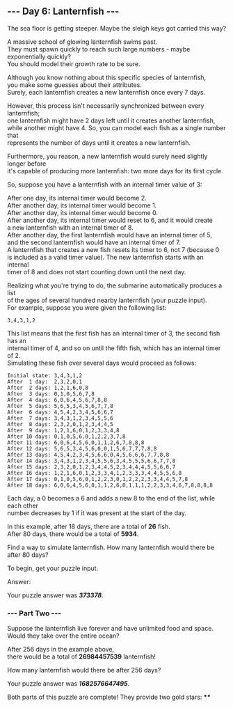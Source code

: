 ## --- Day 6: Lanternfish --- ##
The sea floor is getting steeper. Maybe the sleigh keys got carried this way?

A massive school of glowing lanternfish swims past.   
They must spawn quickly to reach such large numbers - maybe exponentially quickly?    
You should model their growth rate to be sure.
   
Although you know nothing about this specific species of lanternfish,   
you make some guesses about their attributes.   
Surely, each lanternfish creates a new lanternfish once every 7 days.
   
However, this process isn't necessarily synchronized between every lanternfish;   
one lanternfish might have 2 days left until it creates another lanternfish,   
while another might have 4. So, you can model each fish as a single number that   
represents the number of days until it creates a new lanternfish.    
    
Furthermore, you reason, a new lanternfish would surely need slightly longer before    
it's capable of producing more lanternfish: two more days for its first cycle.   
   
So, suppose you have a lanternfish with an internal timer value of 3:   

After one day, its internal timer would become 2.   
After another day, its internal timer would become 1.   
After another day, its internal timer would become 0.   
After another day, its internal timer would reset to 6, and it would create    
a new lanternfish with an internal timer of 8.    
After another day, the first lanternfish would have an internal timer of 5,    
and the second lanternfish would have an internal timer of 7.    
A lanternfish that creates a new fish resets its timer to 6, not 7 (because 0    
is included as a valid timer value). The new lanternfish starts with an internal   
timer of 8 and does not start counting down until the next day.    

Realizing what you're trying to do, the submarine automatically produces a list    
of the ages of several hundred nearby lanternfish (your puzzle input).    
For example, suppose you were given the following list:
````
3,4,3,1,2
````
This list means that the first fish has an internal timer of 3, the second fish has an    
internal timer of 4, and so on until the fifth fish, which has an internal timer of 2.    
Simulating these fish over several days would proceed as follows:    
````
Initial state: 3,4,3,1,2
After  1 day:  2,3,2,0,1
After  2 days: 1,2,1,6,0,8
After  3 days: 0,1,0,5,6,7,8
After  4 days: 6,0,6,4,5,6,7,8,8
After  5 days: 5,6,5,3,4,5,6,7,7,8
After  6 days: 4,5,4,2,3,4,5,6,6,7
After  7 days: 3,4,3,1,2,3,4,5,5,6
After  8 days: 2,3,2,0,1,2,3,4,4,5
After  9 days: 1,2,1,6,0,1,2,3,3,4,8
After 10 days: 0,1,0,5,6,0,1,2,2,3,7,8
After 11 days: 6,0,6,4,5,6,0,1,1,2,6,7,8,8,8
After 12 days: 5,6,5,3,4,5,6,0,0,1,5,6,7,7,7,8,8
After 13 days: 4,5,4,2,3,4,5,6,6,0,4,5,6,6,6,7,7,8,8
After 14 days: 3,4,3,1,2,3,4,5,5,6,3,4,5,5,5,6,6,7,7,8
After 15 days: 2,3,2,0,1,2,3,4,4,5,2,3,4,4,4,5,5,6,6,7
After 16 days: 1,2,1,6,0,1,2,3,3,4,1,2,3,3,3,4,4,5,5,6,8
After 17 days: 0,1,0,5,6,0,1,2,2,3,0,1,2,2,2,3,3,4,4,5,7,8
After 18 days: 6,0,6,4,5,6,0,1,1,2,6,0,1,1,1,2,2,3,3,4,6,7,8,8,8,8
````
Each day, a 0 becomes a 6 and adds a new 8 to the end of the list, while each other   
number decreases by 1 if it was present at the start of the day.   

In this example, after 18 days, there are a total of **26** fish.   
After 80 days, there would be a total of **5934**.

Find a way to simulate lanternfish. How many lanternfish would there be after 80 days?

To begin, get your puzzle input.

Answer: 

Your puzzle answer was **_373378_**.

### --- Part Two --- ###
Suppose the lanternfish live forever and have unlimited food and space.   
Would they take over the entire ocean?   

After 256 days in the example above,   
there would be a total of **26984457539** lanternfish!

How many lanternfish would there be after 256 days?

Your puzzle answer was **_1682576647495_**.

Both parts of this puzzle are complete! They provide two gold stars: __**__
